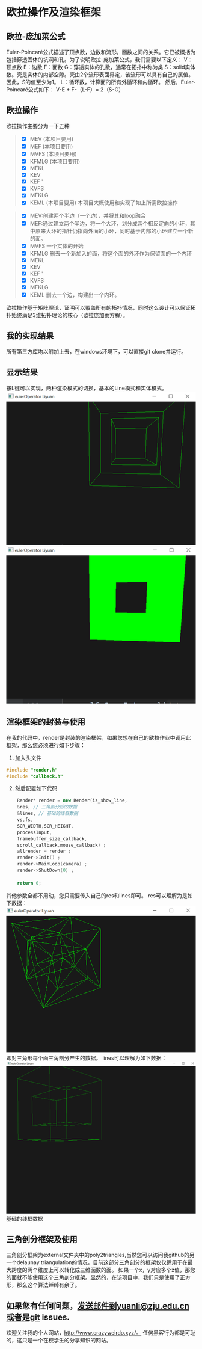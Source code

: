 # 欧拉操作及渲染框架

## 欧拉-庞加莱公式

Euler-Poincaré公式描述了顶点数，边数和流形，面数之间的关系。它已被概括为包括穿透固体的坑洞和孔。为了说明欧拉-庞加莱公式，我们需要以下定义：
V：顶点数
E：边数
F：面数
G：穿透实体的孔数，通常在拓扑中称为类
S：solid实体数。壳是实体的内部空隙。壳由2个流形表面界定，该流形可以具有自己的属值。因此，S的值至少为1。
L：循环数，计算面的所有外循环和内循环。
然后，Euler-Poincaré公式如下： V-E + F-（L-F）= 2（S-G）

## 欧拉操作

欧拉操作主要分为一下五种
> - [x] MEV (本项目要用)
> - [x] MEF (本项目要用)
> - [x] MVFS (本项目要用)
> - [x] KFMLG (本项目要用)
> - [x] MEKL
> - [x] KEV 
> - [x] KEF '
> - [x] KVFS 
> - [x] MFKLG 
> - [x] KEML (本项目要用)
本项目大概使用和实现了如上所需欧拉操作

> - [x] MEV:创建两个半边（一个边），并将其和loop融合
> - [x] MEF:通过建立两个半边，将一个大环，划分成两个相反定向的小环，其中原来大环的指针仍指向外面的小环，同时基于内部的小环建立一个新的面。
> - [x] MVFS 一个实体的开始
> - [x] KFMLG 删去一个新加入的面，将这个面的外环作为保留面的一个内环
> - [x] MEKL 
> - [x] KEV 
> - [x] KEF '
> - [x] KVFS 
> - [x] MFKLG 
> - [x] KEML 删去一个边，构建出一个内环。
> 
欧拉操作基于矩阵理论，证明可以覆盖所有的拓扑情况，同时这么设计可以保证拓扑始终满足3维拓扑理论的核心（欧拉庞加莱方程）。

## 我的实现结果
所有第三方库均以附加上去，在windows环境下，可以直接git clone并运行。

## 显示结果
按L键可以实现，两种渲染模式的切换，基本的Line模式和实体模式。
![](images/2020-11-22-22-42-28.png)
![](images/2020-11-22-22-42-38.png)

## 渲染框架的封装与使用

在我的代码中，render是封装的渲染框架，如果您想在自己的欧拉作业中调用此框架，那么您必须进行如下步骤：
1. 加入头文件
```C++
#include "render.h"
#include "callback.h"
```
2. 然后配置如下代码
```C++
    Render* render = new Render(is_show_line,
    &res, // 三角剖分后的数据
    &lines, // 基础的线框数据
    vs,fs,
    SCR_WIDTH,SCR_HEIGHT,
    processInput,
    framebuffer_size_callback,
    scroll_callback,mouse_callback) ;
    allrender = render ;
    render->Init() ;
    render->MainLoop(camera) ;
    render->ShutDown(0) ;

    return 0;
```
其他参数全都不用动，您只需要传入自己的res和lines即可。
res可以理解为是如下数据：
![](images/2020-11-22-23-15-47.png)
即对三角形每个面三角剖分产生的数据。 
lines可以理解为如下数据：
![](images/2020-11-22-23-16-53.png)
基础的线框数据

## 三角剖分框架及使用

三角剖分框架为external文件夹中的poly2triangles,当然您可以访问我github的另一个delaunay triangulation的情况，目前这部分三角剖分的框架仅仅适用于在最大跨度的两个维度上可以转化成三维函数的面。 如果一个x，y对应多个z值，那您的面就不能使用这个三角剖分框架。显然的，在该项目中，我们只是使用了正方形，那么这个算法绰绰有余了。


## 如果您有任何问题，发送邮件到yuanli@zju.edu.cn或者是git issues.
欢迎关注我的个人网站，http://www.crazyweirdo.xyz/。
任何黑客行为都是可耻的，这只是一个在校学生的分享知识的网站。 